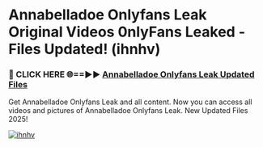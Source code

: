 # Annabelladoe Onlyfans Leak Original Videos 0nlyFans Leaked - Files Updated! (ihnhv)

<h3>🔴 CLICK HERE 🌐==►► <a href="https://tinyurl.com/brd5kh86" rel="nofollow">Annabelladoe Onlyfans Leak Updated Files</a></h3>

Get Annabelladoe Onlyfans Leak and all content. Now you can access all videos and pictures of Annabelladoe Onlyfans Leak. New Updated Files 2025!

[![ihnhv](https://i.imgur.com/K7sEzmb.gif)](https://tinyurl.com/brd5kh86)
